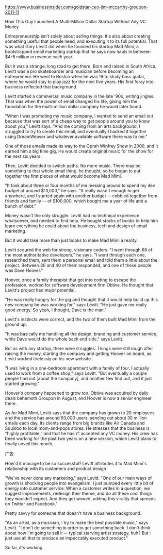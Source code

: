 https://www.businessinsider.com/goldstar-ceo-jim-mccarthy-groupon-2011-11

How This Guy Launched A Multi-Million Dollar Startup Without Any VC Money

Entrepreneurship isn't solely about selling things. It's also about creating something useful that people need, and executing it to its full potential.
That was what Gary Levitt did when he founded his startup Mad Mimi, a bootstrapped email marketing startup that he says now hauls in between $4-8 million in revenue each year.

But it was a strange, long road to get there. Born and raised in South Africa, Levitt was a pro skateboarder and musician before becoming an entrepreneur. He went to Boston when he was 19 to study bass guitar, where he would stay to play jazz for the next five years. His first foray into business reflected that background.


Levitt started a commercial music company in the late '90s, writing jingles. That was when the power of email changed his life, giving him the foundation for the multi-million dollar company he would later found.

"When I was promoting my music company, I wanted to send an email out because that was sort of a cheap way to get people around you to know about you," Levitt says. "And me coming from an arts background, I struggled to try to create this email, and eventually I hacked it together using DreamWeaver and whatever available software there was to me."

One of those emails made its way to the Oprah Winfrey Show in 2000, and it earned him a big time gig. He would create original music for the show for the next six years.

Then, Levitt decided to switch paths. No more music. There may be something to that whole email thing, he thought, so he began to put together the first pieces of what would become Mad Mimi.

"It took about three or four months of me messing around to spend my dev budget of around $13,000," he says. "It really wasn't enough to get anywhere, and I started again with another budget -- cobbled together from friends and family -- of $100,000, which bought me a year of life and a bunch of debt."

Money wasn't the only struggle. Levitt had no technical experience whatsoever, and needed to find help. He bought stacks of books to help him learn everything he could about the business, tech and design of email marketing.

But it would take more than just books to make Mad Mimi a reality.

Levitt scoured the web for strong, visionary coders. "I went through 86 of the most authoritative developers," he says. "I went through each one, researched them, sent them a personal email and told them a little about the project. Between 30 and 40 of them responded, and one of these people was Dave Hoover."

Hoover, once a family therapist that got into coding to escape the profession, worked for software development firm Obtiva. He thought that Levitt's project had major potential.

"He was really hungry for the gig and thought that it would help build up this new company he was working for," says Levitt. "He just gave me really good energy. So yeah, I thought, Dave is the man."

Levitt's instincts were correct, and the two of them built Mad Mimi from the ground up.

"It was basically me handling all the design, branding and customer service, while Dave would do the whole back end side," says Levitt.


But as with any startup, there were struggles. Things were still rough after raising the money, starting the company and getting Hoover on board, as Levitt worked tirelessly on his new website.

"I was living in a one-bedroom apartment with a family of four. I actually used to work from a coffee shop," says Levitt. "But eventually a couple people find out [about the company], and another few find out, and it just started growing."

Hoover's company happened to grow too. Obtiva was acquired by daily deals behemoth Groupon in August, and Hoover is now a senior engineer there.

As for Mad Mimi, Levitt says that the company has grown to 20 employees, and the service has around 90,000 users, sending out about 30 million emails each day. Its clients range from big brands like Air Canada and Squidoo to local mom-and-pops stores. He stresses that the business is "highly profitable," and that he hasn't accepted any VC money. His crew has been working for the past two years on a new version, which Levitt plans to finally unveil this month.


广告

How'd it manage to be so successful? Levitt attributes it to Mad Mimi's relationship with its customers and product design.

"We've never done any marketing," says Levitt. "One of our main ways of growth is shocking people into evangelism. I just pumped every little bit of energy into customer service. When a customer writes in a question, we suggest improvements, redesign their theme, and do all these cool things they wouldn't expect. And they get wowed, adding this virality that spreads on Twitter and Facebook."

Pretty savvy for someone that doesn't have a business background.

"As an artist, as a musician, I try to make the best possible music," says Levitt. "I don't do something in order to get something back. I don't think about how I'm going to sell it -- typical starving artist strategy, huh? But I just use all that to produce an impeccably executed product."

So far, it's working.